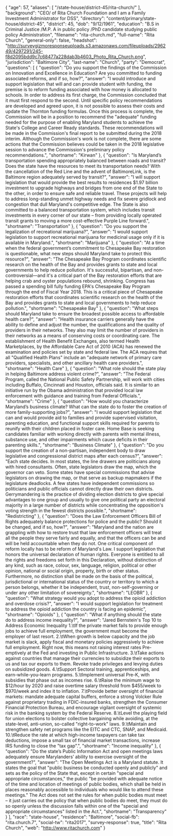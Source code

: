 {
  "age": 57,
  "aliases": [
    "/state-house/district-45/rita-church/"
  ],
  "background": "CEO/ of Rita Church Foundation and I am a Family Investment Administrator for DSS",
  "directory": "content/primary/state-house/district-45",
  "district": 45,
  "dob": "9/12/1961",
  "education": "B.S in Criminal Justice /M.P. A in public policy /PhD candidate studying public policy Administration",
  "filename": "rita-church.md",
  "full-name": "Rita Church",
  "general-only": false,
  "headshot": "http://surveygizmoresponseuploads.s3.amazonaws.com/fileuploads/296249/4297291/245-f8d2095bdd9c7c68477a228dab3b4603_Photo_Rita_Church.png",
  "jurisdiction": "Baltimore City",
  "last-name": "Church",
  "party": "Democrat",
  "questions": [
    {
      "question": "Do you support the findings of the Commission on Innovation and Excellence in Education? Are you committed to funding associated reforms, and if so, how?",
      "answer": "I would introduce and support legislation that will and can provide student with funding, the premise is to reform funding associated with how money is allocated to schools. In order to address its first charge, the Commission concluded that it must first respond to the second. Until specific policy recommendations are developed and agreed upon, it is not possible to assess their costs and update the Thornton funding formulas.  Once this process is complete, the Commission will be in a position to recommend the \"adequate\" funding needed for the purpose of enabling Maryland students to achieve the State's College and Career Ready standards. These recommendations will be made in the Commission's final report to be submitted during the 2018 interim. Although the Commission's work is not complete, there are some actions that the Commission believes could be taken in the 2018 legislative session to advance the Commission's preliminary policy recommendations.",
      "shortname": "Kirwan"
    },
    {
      "question": "Is Maryland’s transportation spending appropriately balanced between roads and transit? Does the state have the resources to meet its transportation needs? With the cancellation of the Red Line and the advent of BaltimoreLink, is the Baltimore region adequately served by transit?",
      "answer": "I will support legislation that would provide the best results to residences  $1.97 billion investment to upgrade highways and bridges from one end of the State to the other, in order to ensure safe and reliable travel. These projects will help to address long-standing unmet highway needs and fix severe gridlock and congestion that dull Maryland's competitive edge. The State is also committed to a balanced transportation system, which includes transit investments in every corner of our state – from providing locally operated transit grants to moving a more cost-effective Purple Line forward.",
      "shortname": "Transportation"
    },
    {
      "question": "Do you support the legalization of recreational marijuana?",
      "answer": "I would support legislation to support recreational marijuana for medicinal usage only if it is available in Maryland.",
      "shortname": "Marijuana"
    },
    {
      "question": "At a time when the federal government’s commitment to Chesapeake Bay restoration is questionable, what new steps should Maryland take to protect this resource?",
      "answer": "The Chesapeake Bay Program coordinates scientific research on the health of the Bay and provides grants to state and local governments to help reduce pollution. It's successful, bipartisan, and non-controversial—and it's a critical part of the Bay restoration efforts that are helping crab and oyster populations rebound, shrinking. Congress has passed a spending bill fully funding EPA's Chesapeake Bay Program through the end of Fiscal Year 2018. This is a critical piece of Chesapeake restoration efforts that coordinates scientific research on the health of the Bay and provides grants to state and local governments to help reduce pollution.",
      "shortname": "Chesapeake Bay"
    },
    {
      "question": "What steps should Maryland take to ensure the broadest possible access to affordable health care?",
      "answer": "Health insurance carriers generally have the ability to define and adjust the number, the qualifications and the quality of providers in their networks. They also may limit the number of providers in their networks as a means of conserving costs or coordinating care. The establishment of Health Benefit Exchanges, also termed Health Marketplaces, by the Affordable Care Act of 2010 (ACA) has renewed the examination and policies set by state and federal law. The ACA requires that all \"Qualified Health Plans\" include an \"adequate network of primary care providers, specialists, and other ancillary health care providers.",
      "shortname": "Health Care"
    },
    {
      "question": "What role should the state play in helping Baltimore address violent crime?",
      "answer": "The Federal Program, called the National Public Safety Partnership, will work with cities including Buffalo, Cincinnati and Houston, officials said. It is similar to an initiative run by the Obama administration that provided local law enforcement with guidance and training from Federal Officials.",
      "shortname": "Crime"
    },
    {
      "question": "How would you characterize Maryland’s business climate? What can the state do to foster the creation of more family-supporting jobs?",
      "answer": "I would support legislation that can and would provide aid to families and provide supervised visitation, parenting education, and functional support skills required for parents to reunify with their children placed in foster care. Home Base is seeking candidates familiar with working directly with parents with mental illness, substance use, and other impairments which cause deficits in their parenting skills.",
      "shortname": "Business Climate"
    },
    {
      "question": "Do you support the creation of a non-partisan, independent body to draw legislative and congressional district maps after each census?",
      "answer": "Each state decides. In most states, the line drawers are politicians along with hired consultants. Often, state legislators draw the map, which the governor can veto. Some states have special commissions that advise legislators on drawing the map, or that serve as backup mapmakers if the legislature deadlocks. A few states have independent commissions so politicians and public officials cannot directly draw their own districts.  Gerrymandering is the practice of dividing election districts to give special advantages to one group and usually to give one political party an electoral majority in a large number of districts while concentrating the opposition's voting strength in the fewest districts possible.",
      "shortname": "Redistricting"
    },
    {
      "question": "Does the Law Enforcement Officers Bill of Rights adequately balance protections for police and the public? Should it be changed, and if so, how?",
      "answer": "Maryland and the nation are grappling with how to restore trust that law enforcement officers will treat all the people they serve fairly and equally, and that the officers can be and will be held accountable when they do not. One critical component of reform locally has to be reform of Maryland's Law. I support legislation that honors the universal declaration of human rights.  Everyone is entitled to all the rights and freedoms set forth in this Declaration, without distinction of any kind, such as race, colour, sex, language, religion, political or other opinion, national or social origin, property, birth or other status. Furthermore, no distinction shall be made on the basis of the political, jurisdictional or international status of the country or territory to which a person belongs, whether it be independent, trust, non-self-governing or under any other limitation of sovereignty.",
      "shortname": "LEOBR"
    },
    {
      "question": "What strategy would you adopt to address the opioid addiction and overdose crisis?",
      "answer": "I would support legislation for treatment to address the opioid addiction the country is facing an epidemic",
      "shortname": "Opioids"
    },
    {
      "question": "What if anything should the state do to address income inequality?",
      "answer": "Jared Bernstein's Top 10 to Address Economic Inequality 1.\tIf the private market fails to provide enough jobs to achieve full employment, the government must become the employer of last resort. 2.\tWhen growth is below capacity and the job market is slack, apply fiscal and monetary policies aggressively to achieve full employment. Right now, this means not raising interest rates Pre-emptively at the Fed and investing in Public Infrastructure. 3.\tTake actions against countries that manage their currencies to subsidize their exports to us and tax our exports to them.  Revoke trade privileges and levying duties on subsidized goods. 4.\tSupport Sectoral training, apprenticeships, and earn-while-you-learn programs. 5.\tImplement universal Pre-K, with subsidies that phase out as incomes rise. 6.\tRaise the minimum wage to $12/hour by 2020 and raise overtime salary threshold from $455/week to $970/week and index it to inflation. 7.\tProvide better oversight of financial markets: mandate adequate capital buffers, enforce a strong Volcker Rule against proprietary trading in FDIC-insured banks, strengthen the Consumer Financial Protection Bureau, and encourage vigilant oversight of systemic risk in the banking system by the Federal Reserve. 8.\tLevel the playing field for union elections to bolster collective bargaining while avoiding, at the state-level, anti-union, so-called \"right-to-work\" laws. 9.\tMaintain and strengthen safety net programs like the EITC and CTC, SNAP, and Medicaid. 10.\tReduce the rate at which high-income taxpayers can take tax deductions, impose a small tax of financial market transactions, increase IRS funding to close the \"tax gap\".",
      "shortname": "Income inequality"
    },
    {
      "question": "Do the state’s Public Information Act and open meetings laws adequately ensure Marylanders’ ability to exercise oversight of the government?",
      "answer": "The Open Meetings Act is a Maryland statute. It states the goal that \"public business be conducted openly and publicly\" and sets as the policy of the State that, except in certain \"special and appropriate circumstances,\" the public \"be provided with adequate notice of the time and location of meetings of public bodies, which shall be held in places reasonably accessible to individuals who would like to attend these meetings.\" The Act does not set the rules for when public bodies must meet – it just carries out the policy that when public bodies do meet, they must do so openly unless the discussion falls within one of the \"special and appropriate circumstances\" listed in the Act.",
      "shortname": "Transparency"
    }
  ],
  "race": "state-house",
  "residence": "Baltimore",
  "social-fb": "rita.church.7",
  "social-tw": "rita2017",
  "survey-response": true,
  "title": "Rita Church",
  "web": "http://www.ritachurch.com"
}
